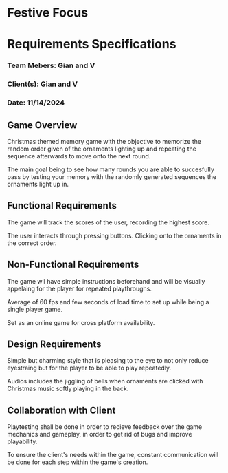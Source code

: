 # Festive Focus

# Requirements Specifications

### Team Mebers: Gian and V

### Client(s): Gian and V

### Date: 11/14/2024

## Game Overview

Christmas themed memory game with the objective to memorize the random order given of the ornaments lighting up and repeating the sequence afterwards to move onto the next round.

The main goal being to see how many rounds you are able to succesfully pass by testing your memory with the randomly generated sequences the ornaments light up in.

## Functional Requirements

The game will track the scores of the user, recording the highest score.

The user interacts through pressing buttons. Clicking onto the ornaments in the correct order.

## Non-Functional Requirements

The game wil have simple instructions beforehand and will be visually appelaing for the player for repeated playthroughs.

Average of 60 fps and few seconds of load time to set up while being a single player game.

Set as an online game for cross platform availability.

## Design Requirements

Simple but charming style that is pleasing to the eye to not only reduce eyestraing but for the player to be able to play repeatedly.

Audios includes the jiggling of bells when ornaments are clicked with Christmas music softly playing in the back.

## Collaboration with Client

Playtesting shall be done in order to recieve feedback over the game mechanics and gameplay, in order to get rid of bugs and improve playability.

To ensure the client's needs within the game, constant communication will be done for each step within the game's creation.
